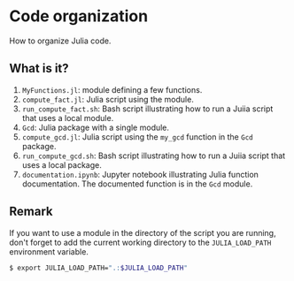 # Code organization

How to organize Julia code.

## What is it?

1. `MyFunctions.jl`: module defining a few functions.
1. `compute_fact.jl`: Julia script using the module.
1. `run_compute_fact.sh`: Bash script illustrating how to run a Juiia script
   that uses a local module.
1. `Gcd`: Julia package with a single module.
1. `compute_gcd.jl`: Julia script using the `my_gcd` function in the `Gcd` package.
1. `run_compute_gcd.sh`: Bash script illustrating how to run a Juiia script
   that uses a local package.
1. `documentation.ipynb`: Jupyter notebook illustrating Julia function documentation.
   The documented function is in the `Gcd` module.


## Remark

If you want to use a module in the directory of the script you are running,
don't forget to add the current working directory to the `JULIA_LOAD_PATH`
environment variable.

```bash
$ export JULIA_LOAD_PATH=".:$JULIA_LOAD_PATH"
```
